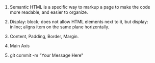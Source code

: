 1. Semantic HTML is a specific way to markup a page to make the code more readable, and easier to organize.

2. Display: block; does not allow HTML elements next to it, but display: inline; aligns item on the same plane horizontally.

3. Content, Padding, Border, Margin.

4. Main Axis

5. git commit -m "Your Message Here"


